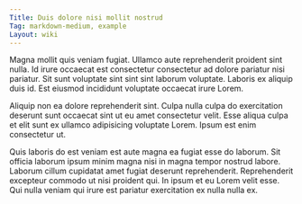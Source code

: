 ```yaml
---
Title: Duis dolore nisi mollit nostrud
Tag: markdown-medium, example
Layout: wiki
---
```

Magna mollit quis veniam fugiat. Ullamco aute reprehenderit proident sint nulla. Id irure occaecat est consectetur consectetur ad dolore pariatur nisi pariatur. Sit sunt voluptate sint sint sint laborum voluptate. Laboris ex aliquip duis id. Est eiusmod incididunt voluptate occaecat irure Lorem.

Aliquip non ea dolore reprehenderit sint. Culpa nulla culpa do exercitation deserunt sunt occaecat sint ut eu amet consectetur velit. Esse aliqua culpa et elit sunt ex ullamco adipisicing voluptate Lorem. Ipsum est enim consectetur ut.

Quis laboris do est veniam est aute magna ea fugiat esse do laborum. Sit officia laborum ipsum minim magna nisi in magna tempor nostrud labore. Laborum cillum cupidatat amet fugiat deserunt reprehenderit. Reprehenderit excepteur commodo ut nisi proident qui. In ipsum et eu Lorem velit esse. Qui nulla veniam qui irure est pariatur exercitation ex nulla nulla ex.